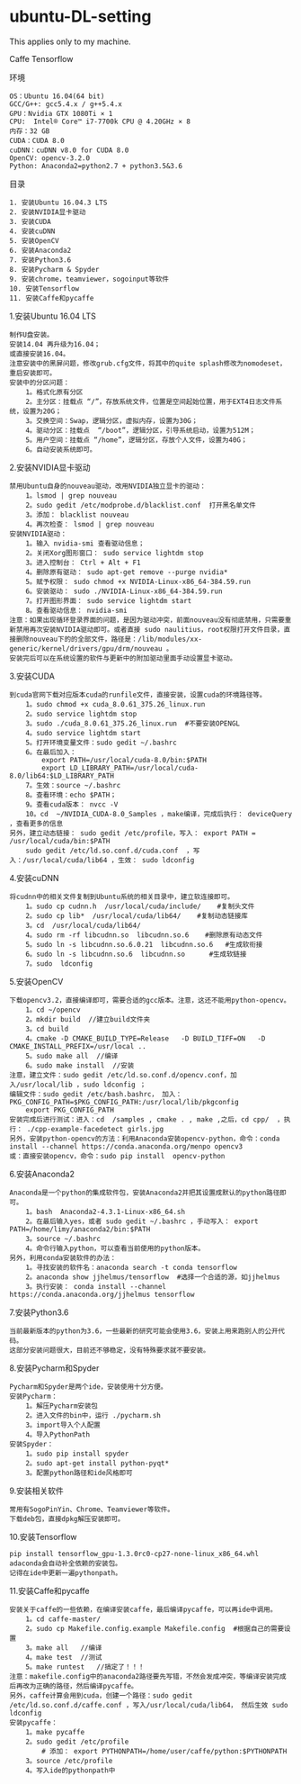 # ubuntu-DL-setting
This applies only to my machine.

Caffe  Tensorflow 

环境

	OS：Ubuntu 16.04(64 bit) 
	GCC/G++: gcc5.4.x / g++5.4.x
	GPU：Nvidia GTX 1080Ti × 1
	CPU:  Intel® Core™ i7-7700k CPU @ 4.20GHz × 8 
	内存：32 GB
	CUDA：CUDA 8.0
	cuDNN：cuDNN v8.0 for CUDA 8.0
	OpenCV: opencv-3.2.0 
	Python: Anaconda2=python2.7 + python3.5&3.6 

目录

	1. 安装Ubuntu 16.04.3 LTS
	2. 安装NVIDIA显卡驱动
	3. 安装CUDA
	4. 安装cuDNN
	5. 安装OpenCV
	6. 安装Anaconda2
	7. 安装Python3.6
	8. 安装Pycharm & Spyder
	9. 安装chrome，teamviewer，sogoinput等软件
	10. 安装Tensorflow
	11. 安装Caffe和pycaffe


1.安装Ubuntu 16.04 LTS

	制作U盘安装。
	安装14.04 再升级为16.04；
	或直接安装16.04。
	注意安装中的黑屏问题，修改grub.cfg文件，将其中的quite splash修改为nomodeset，重启安装即可。
	安装中的分区问题：
		1。格式化原有分区
		2。主分区：挂载点 “/”，存放系统文件，位置是空间起始位置，用于EXT4日志文件系统，设置为20G；
		3。交换空间：Swap，逻辑分区，虚拟内存，设置为30G；
		4。驱动分区：挂载点  “/boot”，逻辑分区，引导系统启动，设置为512M；
		5。用户空间：挂载点 “/home”，逻辑分区，存放个人文件，设置为40G；
		6。自动安装系统即可。

2.安装NVIDIA显卡驱动

	禁用Ubuntu自身的nouveau驱动，改用NVIDIA独立显卡的驱动：
		1。lsmod | grep nouveau
		2。sudo gedit /etc/modprobe.d/blacklist.conf  打开黑名单文件
		3。添加： blacklist nouveau
		4。再次检查： lsmod | grep nouveau
	安装NVIDIA驱动：
		1。输入 nvidia-smi 查看驱动信息；
		2。关闭Xorg图形窗口： sudo service lightdm stop
		3。进入控制台： Ctrl + Alt + F1 
		4。删除原有驱动： sudo apt-get remove --purge nvidia*
		5。赋予权限： sudo chmod +x NVIDIA-Linux-x86_64-384.59.run
		6。安装驱动： sudo ./NVIDIA-Linux-x86_64-384.59.run
		7。打开图形界面： sudo service lightdm start
		8。查看驱动信息： nvidia-smi
	注意：如果出现循环登录界面的问题，是因为驱动冲突，前面nouveau没有彻底禁用，只需要重新禁用再次安装NVIDIA驱动即可。或者直接 sudo naulitius，root权限打开文件目录，直接删除nouveau下的的全部文件，路径是：/lib/modules/xx-generic/kernel/drivers/gpu/drm/nouveau 。
	安装完后可以在系统设置的软件与更新中的附加驱动里面手动设置显卡驱动。

3.安装CUDA

	到cuda官网下载对应版本cuda的runfile文件，直接安装，设置cuda的环境路径等。
		1。sudo chmod +x cuda_8.0.61_375.26_linux.run
		2。sudo service lightdm stop
		3。sudo ./cuda_8.0.61_375.26_linux.run  #不要安装OPENGL
		4。sudo service lightdm start
		5。打开环境变量文件：sudo gedit ~/.bashrc
		6。在最后加入：
			export PATH=/usr/local/cuda-8.0/bin:$PATH
			export LD_LIBRARY_PATH=/usr/local/cuda-8.0/lib64:$LD_LIBRARY_PATH
		7。生效：source ~/.bashrc
		8。查看环境：echo $PATH； 
		9。查看cuda版本： nvcc -V 
		10。cd  ~/NVIDIA_CUDA-8.0_Samples ，make编译，完成后执行： deviceQuery ，查看更多的信息
	另外，建立动态链接： sudo gedit /etc/profile，写入： export PATH = /usr/local/cuda/bin:$PATH
		sudo gedit /etc/ld.so.conf.d/cuda.conf  ，写入：/usr/local/cuda/lib64 ，生效： sudo ldconfig

4.安装cuDNN

	将cudnn中的相关文件复制到Ubuntu系统的相关目录中，建立软连接即可。
		1。sudo cp cudnn.h  /usr/local/cuda/include/    #复制头文件
		2。sudo cp lib*  /usr/local/cuda/lib64/    #复制动态链接库
		3。cd  /usr/local/cuda/lib64/
		4。sudo rm -rf libcudnn.so  libcudnn.so.6    #删除原有动态文件
		5。sudo ln -s libcudnn.so.6.0.21  libcudnn.so.6   #生成软衔接
		6。sudo ln -s libcudnn.so.6  libcudnn.so      #生成软链接
		7。sudo  ldconfig

5.安装OpenCV

	下载opencv3.2，直接编译即可，需要合适的gcc版本。注意，这还不能用python-opencv。
		1。cd ~/opencv
		2。mkdir build  //建立build文件夹
		3。cd build
		4。cmake -D CMAKE_BUILD_TYPE=Release   -D BUILD_TIFF=ON   -D CMAKE_INSTALL_PREFIX=/usr/local ..
		5。sudo make all  //编译
		6。sudo make install  //安装
	注意，建立文件：sudo gedit /etc/ld.so.conf.d/opencv.conf，加入/usr/local/lib ，sudo ldconfig ；
	编辑文件：sudo gedit /etc/bash.bashrc， 加入： PKG_CONFIG_PATH=$PKG_CONFIG_PATH:/usr/local/lib/pkgconfig
		export PKG_CONFIG_PATH
	安装完成后进行测试：进入：cd  /samples , cmake . , make ,之后，cd cpp/  ，执行： ./cpp-example-facedetect girls.jpg  
	另外，安装python-opencv的方法：利用Anaconda安装opencv-python，命令：conda install --channel https://conda.anaconda.org/menpo opencv3
	或：直接安装opencv，命令：sudo pip install  opencv-python

6.安装Anaconda2

	Anaconda是一个python的集成软件包，安装Anaconda2并把其设置成默认的python路径即可。
		1。bash  Anaconda2-4.3.1-Linux-x86_64.sh
		2。在最后输入yes，或者 sudo gedit ~/.bashrc ，手动写入： export PATH=/home/limy/anaconda2/bin:$PATH
		3。source ~/.bashrc
		4。命令行输入python，可以查看当前使用的python版本。
	另外，利用conda安装软件的办法：
		1。寻找安装的软件名：anaconda search -t conda tensorflow
		2。anaconda show jjhelmus/tensorflow  #选择一个合适的源，如jjhelmus
		3。执行安装： conda install --channel https://conda.anaconda.org/jjhelmus tensorflow

7.安装Python3.6

	当前最新版本的python为3.6，一些最新的研究可能会使用3.6，安装上用来跑别人的公开代码。
	这部分安装问题很大，目前还不够稳定，没有特殊要求就不要安装。

8.安装Pycharm和Spyder

	Pycharm和Spyder是两个ide，安装使用十分方便。
	安装Pycharm：
		1。解压Pycharm安装包
		2。进入文件的bin中，运行 ./pycharm.sh
		3。import导入个人配置
		4。导入PythonPath
	安装Spyder：
		1。sudo pip install spyder
		2。sudo apt-get install python-pyqt*
		3。配置python路径和ide风格即可

9.安装相关软件

	常用有SogoPinYin、Chrome、Teamviewer等软件。
	下载deb包，直接dpkg解压安装即可。

10.安装Tensorflow

	pip install tensorflow_gpu-1.3.0rc0-cp27-none-linux_x86_64.whl
	adaconda会自动补全依赖的安装包。
	记得在ide中更新一遍pythonpath。

11.安装Caffe和pycaffe

	安装关于caffe的一些依赖，在编译安装caffe，最后编译pycaffe，可以再ide中调用。
		1。cd caffe-master/  
		2。sudo cp Makefile.config.example Makefile.config  #根据自己的需要设置
		3。make all   //编译
		4。make test  //测试
		5。make runtest   //搞定了！！！
	注意：makefile.config中的anaconda2路径要先写错，不然会发成冲突，等编译安装完成后再改为正确的路径，然后编译pycaffe。
	另外，caffe计算会用到cuda，创建一个路径：sudo gedit /etc/ld.so.conf.d/caffe.conf ，写入/usr/local/cuda/lib64， 然后生效 sudo ldconfig
	安装pycaffe：
		1。make pycaffe
		2。sudo gedit /etc/profile
			# 添加： export PYTHONPATH=/home/user/caffe/python:$PYTHONPATH
		3。source /etc/profile 
		4。写入ide的pythonpath中

